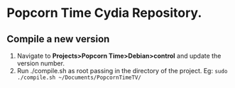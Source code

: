 # Popcorn Time Cydia Repository.

## Compile a new version

1. Navigate to **Projects>Popcorn Time>Debian>control** and update the version number.
2. Run ./compile.sh as root passing in the directory of the project. Eg: `sudo ./compile.sh ~/Documents/PopcornTimeTV/`
